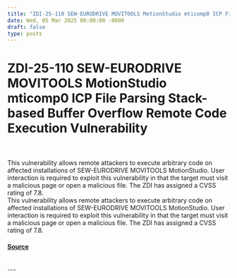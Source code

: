 ```yaml
---
title: "ZDI-25-110 SEW-EURODRIVE MOVITOOLS MotionStudio mticomp0 ICP File Parsing Stack-based Buffer Overflow Remote Code Execution Vulnerability"
date: Wed, 05 Mar 2025 00:00:00 -0600
draft: false
type: posts
---
```

# ZDI-25-110 SEW-EURODRIVE MOVITOOLS MotionStudio mticomp0 ICP File Parsing Stack-based Buffer Overflow Remote Code Execution Vulnerability

<br/>

<br/>
This vulnerability allows remote attackers to execute arbitrary code on affected installations of SEW-EURODRIVE MOVITOOLS MotionStudio. User interaction is required to exploit this vulnerability in that the target must visit a malicious page or open a malicious file. The ZDI has assigned a CVSS rating of 7.8.
<br/>
This vulnerability allows remote attackers to execute arbitrary code on affected installations of SEW-EURODRIVE MOVITOOLS MotionStudio. User interaction is required to exploit this vulnerability in that the target must visit a malicious page or open a malicious file. The ZDI has assigned a CVSS rating of 7.8.

#### [Source](http://www.zerodayinitiative.com/advisories/ZDI-25-110/)

<br/>
---
